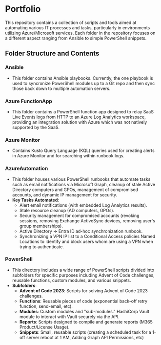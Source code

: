 # Portfolio

This repository contains a collection of scripts and tools aimed at automating various IT processes and tasks, particularly in environments utilizing Azure/Microsoft services. Each folder in the repository focuses on a different aspect ranging from Ansible to simple PowerShell snippets.

## Folder Structure and Contents

### Ansible

- This folder contains Ansible playbooks. Currently, the one playbook is used to syncronize PowerShell modules up to a Git repo and then sync those back down to multiple automation servers.


### Azure FunctionApp

- This folder contains a PowerShell function app designed to relay SaaS Live Events logs from HTTP to an Azure Log Analytics workspace, providing an integration solution with Azure which was not natively supported by the SaaS.

### Azure Monitor

- Contains Kusto Query Language (KQL) queries used for creating alerts in Azure Monitor and for searching within runbook logs.

### AzureAutomation

- This folder houses various PowerShell runbooks that automate tasks such as email notifications via Microsoft Graph, cleanup of stale Active Directory computers and GPOs, management of compromised accounts, and dynamic IP management for security.
- **Key Tasks Automated**:
  - Alert email notifications (with embedded Log Analytics results).
  - Stale resource cleanup (AD computers, GPOs).
  - Security management for compromised accounts (revoking sessions, removing Exchange ActiveSync devices, removing user's group memberships).
  - Active Directory -> Entra ID ad-hoc synchronization runbook.
  - Synchronizing a VPN IP list to a Conditional Access policies Named Locations to identify and block users whom are using a VPN when trying to authenticate.

### PowerShell

- This directory includes a wide range of PowerShell scripts divided into subfolders for specific purposes including Advent of Code challenges, reusable functions, custom modules, and various snippets.
- **Subfolders**:
  - **Advent of Code 2023**: Scripts for solving Advent of Code 2023 challenges.
  - **Functions**: Reusable pieces of code (exponential back-off retry function, send-email, etc).
  - **Modules**: Custom modules and "sub-modules." HashiCorp Vault module to interact with Vault securely via the API.
  - **Reports**: Scripts designed to compile and generate reports (M365 Product/License Usage).
  - **Snippets**: Small, reusable scripts (creating a scheduled task for a 1-off server reboot at 1 AM, Adding Graph API Permissions, etc)
